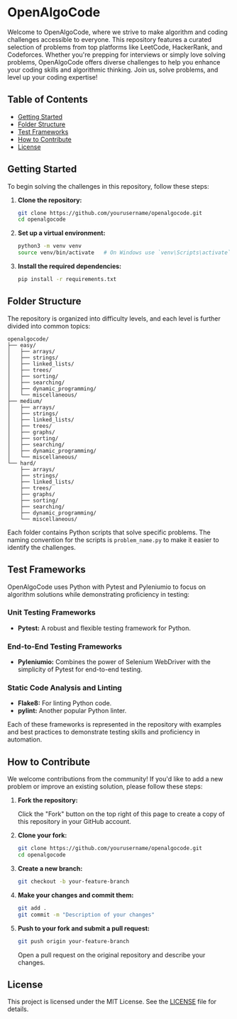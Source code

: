 # OpenAlgoCode

Welcome to OpenAlgoCode, where we strive to make algorithm and coding challenges accessible to everyone. This repository features a curated selection of problems from top platforms like LeetCode, HackerRank, and Codeforces. Whether you're prepping for interviews or simply love solving problems, OpenAlgoCode offers diverse challenges to help you enhance your coding skills and algorithmic thinking. Join us, solve problems, and level up your coding expertise!

## Table of Contents

- [Getting Started](#getting-started)
- [Folder Structure](#folder-structure)
- [Test Frameworks](#test-frameworks)
- [How to Contribute](#how-to-contribute)
- [License](#license)

## Getting Started

To begin solving the challenges in this repository, follow these steps:

1. **Clone the repository:**

    ```sh
    git clone https://github.com/yourusername/openalgocode.git
    cd openalgocode
    ```

2. **Set up a virtual environment:**

    ```sh
    python3 -m venv venv
    source venv/bin/activate   # On Windows use `venv\Scripts\activate`
    ```

3. **Install the required dependencies:**

    ```sh
    pip install -r requirements.txt
    ```

## Folder Structure

The repository is organized into difficulty levels, and each level is further divided into common topics:

    openalgocode/
    ├── easy/
    │   ├── arrays/
    │   ├── strings/
    │   ├── linked_lists/
    │   ├── trees/
    │   ├── sorting/
    │   ├── searching/
    │   ├── dynamic_programming/
    │   └── miscellaneous/
    ├── medium/
    │   ├── arrays/
    │   ├── strings/
    │   ├── linked_lists/
    │   ├── trees/
    │   ├── graphs/
    │   ├── sorting/
    │   ├── searching/
    │   ├── dynamic_programming/
    │   └── miscellaneous/
    └── hard/
        ├── arrays/
        ├── strings/
        ├── linked_lists/
        ├── trees/
        ├── graphs/
        ├── sorting/
        ├── searching/
        ├── dynamic_programming/
        └── miscellaneous/

Each folder contains Python scripts that solve specific problems. The naming convention for the scripts is `problem_name.py` to make it easier to identify the challenges.

## Test Frameworks

OpenAlgoCode uses Python with Pytest and Pyleniumio to focus on algorithm solutions while demonstrating proficiency in testing:

### Unit Testing Frameworks

- **Pytest:** A robust and flexible testing framework for Python.

### End-to-End Testing Frameworks

- **Pyleniumio:** Combines the power of Selenium WebDriver with the simplicity of Pytest for end-to-end testing.

### Static Code Analysis and Linting

- **Flake8:** For linting Python code.
- **pylint:** Another popular Python linter.

Each of these frameworks is represented in the repository with examples and best practices to demonstrate testing skills and proficiency in automation.

## How to Contribute

We welcome contributions from the community! If you'd like to add a new problem or improve an existing solution, please follow these steps:

1. **Fork the repository:**

    Click the "Fork" button on the top right of this page to create a copy of this repository in your GitHub account.

2. **Clone your fork:**

    ```sh
    git clone https://github.com/yourusername/openalgocode.git
    cd openalgocode
    ```

3. **Create a new branch:**

    ```sh
    git checkout -b your-feature-branch
    ```

4. **Make your changes and commit them:**

    ```sh
    git add .
    git commit -m "Description of your changes"
    ```

5. **Push to your fork and submit a pull request:**

    ```sh
    git push origin your-feature-branch
    ```

    Open a pull request on the original repository and describe your changes.

## License

This project is licensed under the MIT License. See the [LICENSE](LICENSE) file for details.
